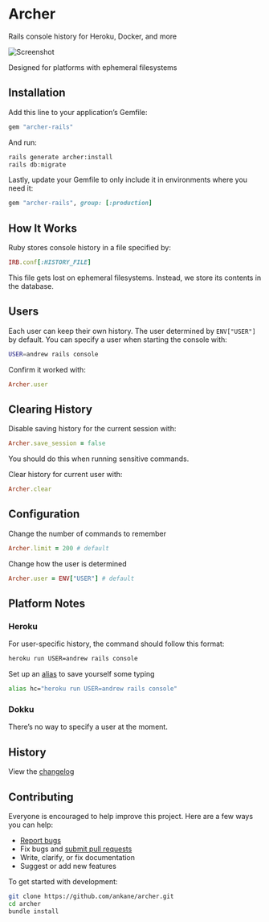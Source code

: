 # Archer

Rails console history for Heroku, Docker, and more

![Screenshot](https://ankane.org/images/archer-readme.png)

Designed for platforms with ephemeral filesystems

## Installation

Add this line to your application’s Gemfile:

```ruby
gem "archer-rails"
```

And run:

```sh
rails generate archer:install
rails db:migrate
```

Lastly, update your Gemfile to only include it in environments where you need it:

```ruby
gem "archer-rails", group: [:production]
```

## How It Works

Ruby stores console history in a file specified by:

```ruby
IRB.conf[:HISTORY_FILE]
```

This file gets lost on ephemeral filesystems. Instead, we store its contents in the database.

## Users

Each user can keep their own history. The user determined by `ENV["USER"]` by default. You can specify a user when starting the console with:

```sh
USER=andrew rails console
```

Confirm it worked with:

```rb
Archer.user
```

## Clearing History

Disable saving history for the current session with:

```ruby
Archer.save_session = false
```

You should do this when running sensitive commands.

Clear history for current user with:

```ruby
Archer.clear
```

## Configuration

Change the number of commands to remember

```ruby
Archer.limit = 200 # default
```

Change how the user is determined

```ruby
Archer.user = ENV["USER"] # default
```

## Platform Notes

### Heroku

For user-specific history, the command should follow this format:

```sh
heroku run USER=andrew rails console
```

Set up an [alias](https://shapeshed.com/unix-alias/) to save yourself some typing

```sh
alias hc="heroku run USER=andrew rails console"
```

### Dokku

There’s no way to specify a user at the moment.

## History

View the [changelog](https://github.com/ankane/archer/blob/master/CHANGELOG.md)

## Contributing

Everyone is encouraged to help improve this project. Here are a few ways you can help:

- [Report bugs](https://github.com/ankane/archer/issues)
- Fix bugs and [submit pull requests](https://github.com/ankane/archer/pulls)
- Write, clarify, or fix documentation
- Suggest or add new features

To get started with development:

```sh
git clone https://github.com/ankane/archer.git
cd archer
bundle install
```
